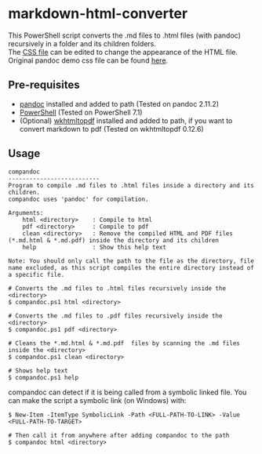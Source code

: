 # markdown-html-converter

This PowerShell script converts the .md files to .html files (with pandoc) recursively in a folder and its children folders.  
The [CSS file](https://github.com/atakanttl/markdown-html-converter/blob/main/COMPANDOC.css) can be edited to change the appearance of the HTML file. Original pandoc demo css file can be found [here](https://pandoc.org/demo/pandoc.css).

## Pre-requisites

- [pandoc](https://pandoc.org/) installed and added to path (Tested on pandoc 2.11.2)
- [PowerShell](https://github.com/PowerShell/PowerShell) (Tested on PowerShell 7.1)
- (Optional) [wkhtmltopdf](https://wkhtmltopdf.org/downloads.html) installed and added to path, if you want to convert markdown to pdf (Tested on wkhtmltopdf 0.12.6)

## Usage

```shell
compandoc
--------------------------
Program to compile .md files to .html files inside a directory and its children.
compandoc uses 'pandoc' for compilation.

Arguments:
    html <directory>    : Compile to html
    pdf <directory>     : Compile to pdf
    clean <directory>   : Remove the compiled HTML and PDF files (*.md.html & *.md.pdf) inside the directory and its children
    help                : Show this help text

Note: You should only call the path to the file as the directory, file name excluded, as this script compiles the entire directory instead of a specific file.
```

```shell
# Converts the .md files to .html files recursively inside the <directory>
$ compandoc.ps1 html <directory>

# Converts the .md files to .pdf files recursively inside the <directory>
$ compandoc.ps1 pdf <directory>

# Cleans the *.md.html & *.md.pdf  files by scanning the .md files inside the <directory>
$ compandoc.ps1 clean <directory>

# Shows help text
$ compandoc.ps1 help
```

compandoc can detect if it is being called from a symbolic linked file. You can make the script a symbolic link (on Windows) with:

```shell
$ New-Item -ItemType SymbolicLink -Path <FULL-PATH-TO-LINK> -Value <FULL-PATH-TO-TARGET>

# Then call it from anywhere after adding compandoc to the path
$ compandoc html <directory>
```
